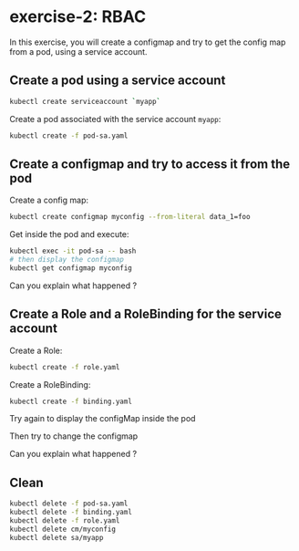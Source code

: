 # exercise-2: RBAC

In this exercise, you will create a configmap and try to get the config map from a pod, using a service account.


## Create a pod using a service account
```sh
kubectl create serviceaccount `myapp`
```

Create a pod associated with the service account `myapp`:
```sh
kubectl create -f pod-sa.yaml
```

## Create a configmap and try to access it from the pod

Create a config map:
```sh
kubectl create configmap myconfig --from-literal data_1=foo
```

Get inside the pod and execute:
```sh
kubectl exec -it pod-sa -- bash
# then display the configmap
kubectl get configmap myconfig
```

Can you explain what happened ?

## Create a Role and a RoleBinding for the service account

Create a Role:
```sh
kubectl create -f role.yaml
```

Create a RoleBinding:
```sh
kubectl create -f binding.yaml
```

Try again to display the configMap inside the pod

Then try to change the configmap

Can you explain what happened ?

## Clean

```sh
kubectl delete -f pod-sa.yaml
kubectl delete -f binding.yaml
kubectl delete -f role.yaml
kubectl delete cm/myconfig
kubectl delete sa/myapp
```